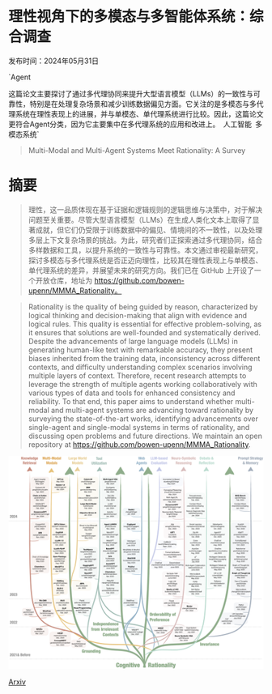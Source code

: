 # 理性视角下的多模态与多智能体系统：综合调查

发布时间：2024年05月31日

`Agent

这篇论文主要探讨了通过多代理协同来提升大型语言模型（LLMs）的一致性与可靠性，特别是在处理复杂场景和减少训练数据偏见方面。它关注的是多模态与多代理系统在理性表现上的进展，并与单模态、单代理系统进行比较。因此，这篇论文更符合Agent分类，因为它主要集中在多代理系统的应用和改进上。` `人工智能` `多模态系统`

> Multi-Modal and Multi-Agent Systems Meet Rationality: A Survey

# 摘要

> 理性，这一品质体现在基于证据和逻辑规则的逻辑思维与决策中，对于解决问题至关重要。尽管大型语言模型（LLMs）在生成人类化文本上取得了显著成就，但它们仍受限于训练数据中的偏见、情境间的不一致性，以及处理多层上下文复杂场景的挑战。为此，研究者们正探索通过多代理协同，结合多样数据和工具，以提升系统的一致性与可靠性。本文通过审视最新研究，探讨多模态与多代理系统是否正迈向理性，比较其在理性表现上与单模态、单代理系统的差异，并展望未来的研究方向。我们已在 GitHub 上开设了一个开放仓库，地址为 https://github.com/bowen-upenn/MMMA_Rationality。

> Rationality is the quality of being guided by reason, characterized by logical thinking and decision-making that align with evidence and logical rules. This quality is essential for effective problem-solving, as it ensures that solutions are well-founded and systematically derived. Despite the advancements of large language models (LLMs) in generating human-like text with remarkable accuracy, they present biases inherited from the training data, inconsistency across different contexts, and difficulty understanding complex scenarios involving multiple layers of context. Therefore, recent research attempts to leverage the strength of multiple agents working collaboratively with various types of data and tools for enhanced consistency and reliability. To that end, this paper aims to understand whether multi-modal and multi-agent systems are advancing toward rationality by surveying the state-of-the-art works, identifying advancements over single-agent and single-modal systems in terms of rationality, and discussing open problems and future directions. We maintain an open repository at https://github.com/bowen-upenn/MMMA_Rationality.

![理性视角下的多模态与多智能体系统：综合调查](../../../paper_images/2406.00252/tree.png)

[Arxiv](https://arxiv.org/abs/2406.00252)